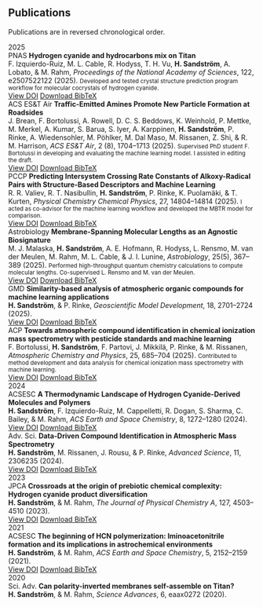 ## Publications

Publications are in reversed chronological order.

<div class="pub-year-divider">2025</div>

<div class="pub-entry">
  <span class="pub-badge">PNAS</span> <strong>Hydrogen cyanide and hydrocarbons mix on Titan</strong><br>
  F. Izquierdo-Ruiz, M. L. Cable, R. Hodyss, T. H. Vu, <strong>H. Sandström</strong>, A. Lobato, & M. Rahm, <em>Proceedings of the National Academy of Sciences</em>, 122, e2507522122 (2025).  
  <small>Developed and tested crystal structure prediction program workflow for molecular cocrystals of hydrogen cyanide.</small>
  <div class="pub-buttons">
    <a class="doi-button" href="https://doi.org/10.1073/pnas.2507522122" target="_blank">View DOI</a>
    <a class="bib-button" href="{{ '/_bib/publications.bib' | relative_url }}" download>Download BibTeX</a>
  </div>
</div>

<div class="pub-entry">
  <span class="pub-badge">ACS ES&T Air</span> <strong>Traffic-Emitted Amines Promote New Particle Formation at Roadsides</strong><br>
  J. Brean, F. Bortolussi, A. Rowell, D. C. S. Beddows, K. Weinhold, P. Mettke, M. Merkel, A. Kumar, S. Barua, S. Iyer, A. Karppinen, <strong>H. Sandström</strong>, P. Rinke, A. Wiedensohler, M. Pöhlker, M. Dal Maso, M. Rissanen, Z. Shi, & R. M. Harrison, <em>ACS ES&T Air</em>, 2 (8), 1704–1713 (2025).  
  <small>Supervised PhD student F. Bortolussi in developing and evaluating the machine learning model. I assisted in editing the draft.</small>
  <div class="pub-buttons">
    <a class="doi-button" href="https://doi.org/10.1021/acsestair.5c00119" target="_blank">View DOI</a>
    <a class="bib-button" href="{{ '/_bib/publications.bib' | relative_url }}" download>Download BibTeX</a>
  </div>
</div>

<div class="pub-entry">
  <span class="pub-badge">PCCP</span> <strong>Predicting Intersystem Crossing Rate Constants of Alkoxy-Radical Pairs with Structure-Based Descriptors and Machine Learning</strong><br>
  R. R. Valiev, R. T. Nasibullin, <strong>H. Sandström</strong>, P. Rinke, K. Puolamäki, & T. Kurten, <em>Physical Chemistry Chemical Physics</em>, 27, 14804–14814 (2025).  
  <small>I acted as co-advisor for the machine learning workflow and developed the MBTR model for comparison.</small>
  <div class="pub-buttons">
    <a class="doi-button" href="https://doi.org/10.1039/D5CP01101A" target="_blank">View DOI</a>
    <a class="bib-button" href="{{ '/_bib/publications.bib' | relative_url }}" download>Download BibTeX</a>
  </div>
</div>

<div class="pub-entry">
  <span class="pub-badge">Astrobiology</span> <strong>Membrane-Spanning Molecular Lengths as an Agnostic Biosignature</strong><br>
  M. J. Malaska, <strong>H. Sandström</strong>, A. E. Hofmann, R. Hodyss, L. Rensmo, M. van der Meulen, M. Rahm, M. L. Cable, & J. I. Lunine, <em>Astrobiology</em>, 25(5), 367–389 (2025).  
  <small>Performed high-throughput quantum chemistry calculations to compute molecular lengths. Co-supervised L. Rensmo and M. van der Meulen.</small>
  <div class="pub-buttons">
    <a class="doi-button" href="https://doi.org/10.1089/ast.2024.0125" target="_blank">View DOI</a>
    <a class="bib-button" href="{{ '/_bib/publications.bib' | relative_url }}" download>Download BibTeX</a>
  </div>
</div>

<div class="pub-entry">
  <span class="pub-badge">GMD</span> <strong>Similarity-based analysis of atmospheric organic compounds for machine learning applications</strong><br>
  <strong>H. Sandström</strong>, & P. Rinke, <em>Geoscientific Model Development</em>, 18, 2701–2724 (2025).  
  <div class="pub-buttons">
    <a class="doi-button" href="https://doi.org/10.5194/gmd-18-2701-2025" target="_blank">View DOI</a>
    <a class="bib-button" href="{{ '/_bib/publications.bib' | relative_url }}" download>Download BibTeX</a>
  </div>
</div>

<div class="pub-entry">
  <span class="pub-badge">ACP</span> <strong>Towards atmospheric compound identification in chemical ionization mass spectrometry with pesticide standards and machine learning</strong><br>
  F. Bortolussi, <strong>H. Sandström</strong>, F. Partovi, J. Mikkilä, P. Rinke, & M. Rissanen, <em>Atmospheric Chemistry and Physics</em>, 25, 685–704 (2025).  
  <small>Contributed to method development and data analysis for chemical ionization mass spectrometry with machine learning.</small>
  <div class="pub-buttons">
    <a class="doi-button" href="https://doi.org/10.5194/acp-25-685-2025" target="_blank">View DOI</a>
    <a class="bib-button" href="{{ '/_bib/publications.bib' | relative_url }}" download>Download BibTeX</a>
  </div>
</div>

<div class="pub-year-divider">2024</div>

<div class="pub-entry">
  <span class="pub-badge">ACSESC</span> <strong>A Thermodynamic Landscape of Hydrogen Cyanide-Derived Molecules and Polymers</strong><br>
  <strong>H. Sandström</strong>, F. Izquierdo-Ruiz, M. Cappelletti, R. Dogan, S. Sharma, C. Bailey, & M. Rahm, <em>ACS Earth and Space Chemistry</em>, 8, 1272–1280 (2024).  
  <div class="pub-buttons">
    <a class="doi-button" href="https://doi.org/10.1021/acsearthspacechem.4c00088" target="_blank">View DOI</a>
    <a class="bib-button" href="{{ '/_bib/publications.bib' | relative_url }}" download>Download BibTeX</a>
  </div>
</div>

<div class="pub-entry">
  <span class="pub-badge">Adv. Sci.</span> <strong>Data‐Driven Compound Identification in Atmospheric Mass Spectrometry</strong><br>
  <strong>H. Sandström</strong>, M. Rissanen, J. Rousu, & P. Rinke, <em>Advanced Science</em>, 11, 2306235 (2024).  
  <div class="pub-buttons">
    <a class="doi-button" href="https://doi.org/10.1002/advs.202306235" target="_blank">View DOI</a>
    <a class="bib-button" href="{{ '/_bib/publications.bib' | relative_url }}" download>Download BibTeX</a>
  </div>
</div>

<div class="pub-year-divider">2023</div>

<div class="pub-entry">
  <span class="pub-badge">JPCA</span> <strong>Crossroads at the origin of prebiotic chemical complexity: Hydrogen cyanide product diversification</strong><br>
  <strong>H. Sandström</strong>, & M. Rahm, <em>The Journal of Physical Chemistry A</em>, 127, 4503–4510 (2023).  
  <div class="pub-buttons">
    <a class="doi-button" href="https://doi.org/10.1021/acs.jpca.3c01504" target="_blank">View DOI</a>
    <a class="bib-button" href="{{ '/_bib/publications.bib' | relative_url }}" download>Download BibTeX</a>
  </div>
</div>

<div class="pub-year-divider">2021</div>

<div class="pub-entry">
  <span class="pub-badge">ACSESC</span> <strong>The beginning of HCN polymerization: Iminoacetonitrile formation and its implications in astrochemical environments</strong><br>
  <strong>H. Sandström</strong>, & M. Rahm, <em>ACS Earth and Space Chemistry</em>, 5, 2152–2159 (2021).  
  <div class="pub-buttons">
    <a class="doi-button" href="https://doi.org/10.1021/acsearthspacechem.1c00195" target="_blank">View DOI</a>
    <a class="bib-button" href="{{ '/_bib/publications.bib' | relative_url }}" download>Download BibTeX</a>
  </div>
</div>

<div class="pub-year-divider">2020</div>

<div class="pub-entry">
  <span class="pub-badge">Sci. Adv.</span> <strong>Can polarity-inverted membranes self-assemble on Titan?</strong><br>
  <strong>H. Sandström</strong>, & M. Rahm, <em>Science Advances</em>, 6, eaax0272 (2020).  
  <div class="pub-buttons">
    <a class="doi-button" href="https://doi.org/10.1126/s
